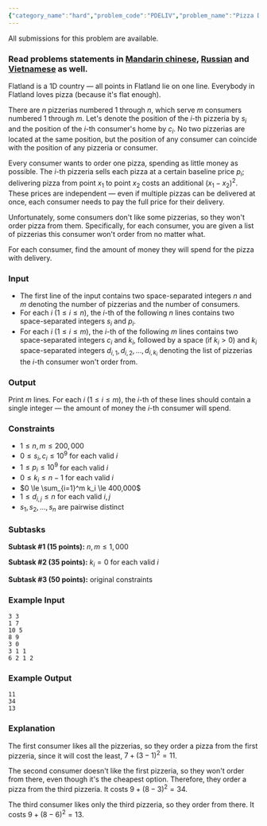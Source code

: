 ```yaml
---
{"category_name":"hard","problem_code":"PDELIV","problem_name":"Pizza Delivery","languages_supported":{"0":"C","1":"CPP14","2":"JAVA","3":"PYTH","4":"PYTH 3.6","5":"PYPY","6":"CS2","7":"PAS fpc","8":"PAS gpc","9":"RUBY","10":"PHP","11":"GO","12":"NODEJS","13":"HASK","14":"rust","15":"SCALA","16":"swift","17":"D","18":"PERL","19":"FORT","20":"WSPC","21":"ADA","22":"CAML","23":"ICK","24":"BF","25":"ASM","26":"CLPS","27":"PRLG","28":"ICON","29":"SCM qobi","30":"PIKE","31":"ST","32":"NICE","33":"LUA","34":"BASH","35":"NEM","36":"LISP sbcl","37":"LISP clisp","38":"SCM guile","39":"JS","40":"ERL","41":"TCL","42":"kotlin","43":"PERL6","44":"TEXT","45":"SCM chicken","46":"PYP3","47":"CLOJ","48":"COB","49":"FS"},"max_timelimit":2,"source_sizelimit":50000,"problem_author":"qoo2p5","problem_tester":null,"date_added":"8-06-2018","tags":{"0":"july18","1":"medium","2":"qoo2p5"},"editorial_url":"https://discuss.codechef.com/problems/PDELIV","time":{"view_start_date":1531733410,"submit_start_date":1531733410,"visible_start_date":1531733410,"end_date":1735669800},"is_direct_submittable":false,"layout":"problem"}
---
```

<span class="solution-visible-txt">All submissions for this problem are available.</span><h3>Read problems statements in <a target="_blank" 
href="http://www.codechef.com/download/translated/JULY18/mandarin/PDELIV.pdf">Mandarin chinese</a>, <a target="_blank" 
href="http://www.codechef.com/download/translated/JULY18/russian/PDELIV.pdf">Russian</a> and <a target="_blank" 
href="http://www.codechef.com/download/translated/JULY18/vietnamese/PDELIV.pdf">Vietnamese</a> as well.</h3>

Flatland is a 1D country — all points in Flatland lie on one line. Everybody in Flatland loves pizza (because it's flat enough).

There are $n$ pizzerias numbered $1$ through $n$, which serve $m$ consumers numbered $1$ through $m$. Let's denote the position of the $i$-th pizzeria by $s_i$ and the position of the $i$-th consumer's home by $c_i$. No two pizzerias are located at the same position, but the position of any consumer can coincide with the position of any pizzeria or consumer.

Every consumer wants to order one pizza, spending as little money as possible. The $i$-th pizzeria sells each pizza at a certain baseline price $p_i$; delivering pizza from point $x_1$ to point $x_2$ costs an additional $(x_1 - x_2) ^ 2$. These prices are independent — even if multiple pizzas can be delivered at once, each consumer needs to pay the full price for their delivery.

Unfortunately, some consumers don't like some pizzerias, so they won't order pizza from them. Specifically, for each consumer, you are given a list of pizzerias this consumer won't order from no matter what.

For each consumer, find the amount of money they will spend for the pizza with delivery.

### Input
- The first line of the input contains two space-separated integers $n$ and $m$ denoting the number of pizzerias and the number of consumers.
- For each $i$ ($1 \le i \le n$), the $i$-th of the following $n$ lines contains two space-separated integers $s_i$ and $p_i$.
- For each $i$ ($1 \le i \le m$), the $i$-th of the following $m$ lines contains two space-separated integers $c_i$ and $k_i$, followed by a space (if $k_i \gt 0$) and $k_i$ space-separated integers $d_{i, 1}, d_{i, 2}, \dots, d_{i, k_i}$ denoting the list of pizzerias the $i$-th consumer won't order from.

### Output
Print $m$ lines. For each $i$ ($1 \le i \le m$), the $i$-th of these lines should contain a single integer — the amount of money the $i$-th consumer will spend.

### Constraints 
- $1 \le n, m \le 200,000$
- $0 \le s_i, c_i \le 10^9$ for each valid $i$
- $1 \le p_i \le 10^9$ for each valid $i$
- $0 \le k_i \le n-1$ for each valid $i$
- $0 \le \sum_{i=1}^m k_i \le 400,000$
- $1 \le d_{i, j} \le n$ for each valid $i, j$
- $s_1, s_2, \dots, s_n$ are pairwise distinct

### Subtasks
**Subtask #1 (15 points):** $n, m \le 1,000$

**Subtask #2 (35 points):** $k_i = 0$ for each valid $i$

**Subtask #3 (50 points):** original constraints 

### Example Input
```
3 3
1 7
10 5
8 9
3 0
3 1 1
6 2 1 2
```

### Example Output
```
11
34
13
```

### Explanation
The first consumer likes all the pizzerias, so they order a pizza from the first pizzeria, since it will cost the least, $7 + (3 - 1)^2 = 11$.

The second consumer doesn't like the first pizzeria, so they won't order from there, even though it's the cheapest option. Therefore, they order a pizza from the third pizzeria. It costs $9 + (8 - 3)^2 = 34$.

The third consumer likes only the third pizzeria, so they order from there. It costs $9 + (8 - 6)^2 = 13$.
